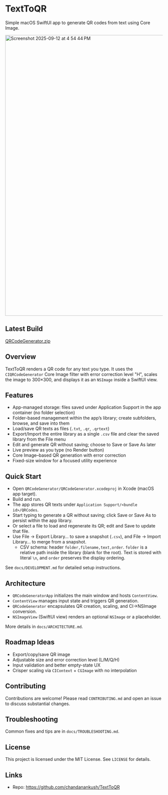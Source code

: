 # TextToQR

Simple macOS SwiftUI app to generate QR codes from text using Core Image.

<img width="1144" height="895" alt="Screenshot 2025-09-12 at 4 54 44 PM" src="https://github.com/user-attachments/assets/80334ce0-e637-4d09-bfec-590ca485e144" />


## Latest Build
[QRCodeGenerator.zip](https://github.com/user-attachments/files/22369243/QRCodeGenerator.zip)



## Overview

TextToQR renders a QR code for any text you type. It uses the `CIQRCodeGenerator` Core Image filter with error correction level "H", scales the image to 300×300, and displays it as an `NSImage` inside a SwiftUI view.

## Features

- App-managed storage: files saved under Application Support in the app container (no folder selection)
- Folder-based management within the app’s library; create subfolders, browse, and save into them
- Load/save QR texts as files (`.txt`, `.qr`, `.qrtext`)
- Export/Import the entire library as a single `.csv` file and clear the saved library from the File menu
- Edit and generate QR without saving; choose to Save or Save As later
- Live preview as you type (no Render button)
- Core Image–based QR generation with error correction
- Fixed-size window for a focused utility experience

## Quick Start

- Open `QRCodeGenerator/QRCodeGenerator.xcodeproj` in Xcode (macOS app target).
- Build and run.
- The app stores QR texts under `Application Support/<bundle id>/QRCodes`.
- Start typing to generate a QR without saving; click Save or Save As to persist within the app library.
- Or select a file to load and regenerate its QR; edit and Save to update that file.
- Use File → Export Library… to save a snapshot (`.csv`), and File → Import Library… to merge from a snapshot.
  - CSV schema: header `folder,filename,text,order`. `folder` is a relative path inside the library (blank for the root). Text is stored with literal `\n`, and `order` preserves the display ordering.

See `docs/DEVELOPMENT.md` for detailed setup instructions.

## Architecture

- `QRCodeGeneratorApp` initializes the main window and hosts `ContentView`.
- `ContentView` manages input state and triggers QR generation.
- `QRCodeGenerator` encapsulates QR creation, scaling, and CI→NSImage conversion.
- `NSImageView` (SwiftUI view) renders an optional `NSImage` or a placeholder.

More details in `docs/ARCHITECTURE.md`.

## Roadmap Ideas

- Export/copy/save QR image
- Adjustable size and error correction level (L/M/Q/H)
- Input validation and better empty-state UX
- Crisper scaling via `CIContext` + `CGImage` with no interpolation

## Contributing

Contributions are welcome! Please read `CONTRIBUTING.md` and open an issue to discuss substantial changes.

## Troubleshooting

Common fixes and tips are in `docs/TROUBLESHOOTING.md`.

## License

This project is licensed under the MIT License. See `LICENSE` for details.

## Links

- Repo: https://github.com/chandanankush/TextToQR
